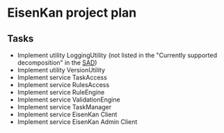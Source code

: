 # EisenKan project plan
## Tasks
- Implement utility LoggingUtility (not listed in the "Currently supported decomposition" in the [SAD](./doc/SAD.md))
- Implement utility VersionUtility
- Implement service TaskAccess
- Implement service RulesAccess
- Implement service RuleEngine
- Implement service ValidationEngine
- Implement service TaskManager
- Implement service EisenKan Client
- Implement service EisenKan Admin Client